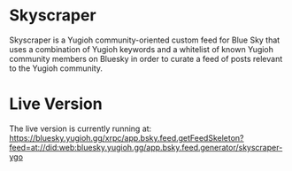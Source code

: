 # Skyscraper

Skyscraper is a Yugioh community-oriented custom feed for Blue Sky that uses a combination of Yugioh keywords and a whitelist of known Yugioh community members on Bluesky in order to curate a feed of posts relevant to the Yugioh community.

# Live Version
The live version is currently running at: https://bluesky.yugioh.gg/xrpc/app.bsky.feed.getFeedSkeleton?feed=at://did:web:bluesky.yugioh.gg/app.bsky.feed.generator/skyscraper-ygo
